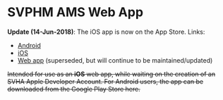 # SVPHM AMS Web App

**Update (14-Jun-2018)**: The iOS app is now on the App Store. Links:

* [Android](https://play.google.com/store/apps/details?id=com.adrianwong.svphm.ams_app)
* [iOS](https://itunes.apple.com/au/app/svphm-ams-app/id1398236040?mt=8)
* [Web app](https://svphm-ams.github.io/ams-app/) (superseded, but will continue to be maintained/updated)

~~Intended for use as an **iOS** web app, while waiting on the creation of an SVHA Apple Developer Account. For Android users, the app can be downloaded from the Google Play Store here.~~
